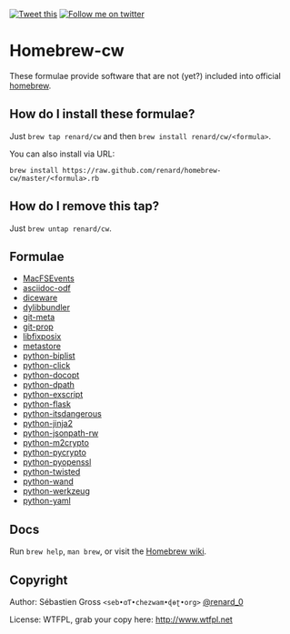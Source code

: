 <!--

---
lang: american
---
-->

[![Tweet this](http://img.shields.io/badge/%20-Tweet-00aced.svg)](https://twitter.com/intent/tweet?tw_p=tweetbutton&via=renard_0&url=https%3A%2F%2Fgithub.com%2Frenard%2Fhomebrew-cw&text=Some%20forumlae%20not%20%28yet%29%20included%20into%20official%20%40MacHomebrew)
[![Follow me on twitter](http://img.shields.io/badge/Twitter-Follow-00aced.svg)](https://twitter.com/intent/follow?region=follow_link&screen_name=renard_0&tw_p=followbutton)



# Homebrew-cw

These formulae provide software that are not (yet?) included into official
[homebrew](https://github.com/Homebrew/homebrew).

## How do I install these formulae?

Just `brew tap renard/cw` and then `brew install renard/cw/<formula>`.

You can also install via URL:

```
brew install https://raw.github.com/renard/homebrew-cw/master/<formula>.rb
```

## How do I remove this tap?

Just `brew untap renard/cw`.


## Formulae

<!--
git ls-files -z  '*.rb'  | xargs -0 grep 'homepage ' | \
sed "s/\(.*\).rb: *homepage *'\(.*\)'/- [\1](\2) /"
-->
- [MacFSEvents](http://pypi.python.org/pypi/MacFSEvents) 
- [asciidoc-odf](https://github.com/dagwieers/asciidoc-odf) 
- [diceware](https://github.com/akheron) 
- [dylibbundler](http://macdylibbundler.sourceforge.net) 
- [git-meta](https://github.com/renard/git-meta) 
- [git-prop](https://github.com/renard/git-prop) 
- [libfixposix](https://github.com/sionescu/libfixposix) 
- [metastore](https://github.com/chadrik/metastore) 
- [python-biplist](https://bitbucket.org/wooster/biplist) 
- [python-click](http://click.pocoo.org/) 
- [python-docopt](http://docopt.org) 
- [python-dpath](https://github.com/akesterson/dpath-python) 
- [python-exscript](https://github.com/knipknap/exscript) 
- [python-flask](http://flask.pocoo.org/) 
- [python-itsdangerous](https://pythonhosted.org/itsdangerous/) 
- [python-jinja2](http://jinja.pocoo.org/) 
- [python-jsonpath-rw](https://github.com/kennknowles/python-jsonpath-rw) 
- [python-m2crypto](https://pypi.python.org/pypi/M2Crypto) 
- [python-pycrypto](https://www.dlitz.net/software/pycrypto/) 
- [python-pyopenssl](https://pypi.python.org/pypi/pyOpenSSL) 
- [python-twisted](https://twistedmatrix.com/trac/) 
- [python-wand](http://wand-py.org/) 
- [python-werkzeug](http://werkzeug.pocoo.org/) 
- [python-yaml](http://pyyaml.org/wiki/PyYAML) 

## Docs

Run `brew help`, `man brew`, or visit the
[Homebrew wiki](https://github.com/Homebrew/homebrew/tree/master/share/doc/homebrew#readme).

## Copyright

Author: Sébastien Gross `<seb•ɑƬ•chezwam•ɖɵʈ•org>` [@renard_0](https://twitter.com/renard_0)

License: WTFPL, grab your copy here: http://www.wtfpl.net
